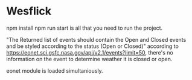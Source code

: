 # Wesflick

npm install 
npm run start 
is all that you need to run the project. 

"The Returned list of events should contain the Open and Closed events and be styled according to the status (Open or Closed)"
according to https://eonet.sci.gsfc.nasa.gov/api/v2.1/events?limit=50, there's no information on the event to determine weather it is closed or open. 

eonet module is loaded simultaniously.

